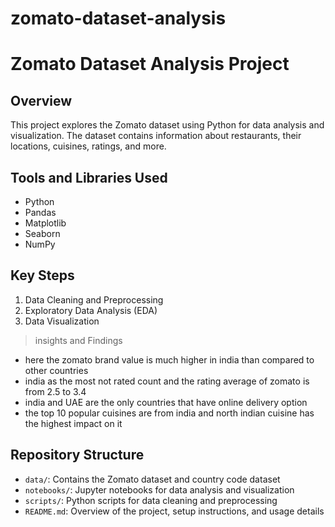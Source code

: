 # zomato-dataset-analysis

# Zomato Dataset Analysis Project

## Overview
This project explores the Zomato dataset using Python for data analysis and visualization. The dataset contains information about restaurants, their locations, cuisines, ratings, and more.

## Tools and Libraries Used
- Python
- Pandas
- Matplotlib
- Seaborn
- NumPy

## Key Steps
1. Data Cleaning and Preprocessing  
2. Exploratory Data Analysis (EDA)
3. Data Visualization

 > insights and Findings
   - here the zomato brand value is much higher in india than compared to other countries
   - india as the most not rated count and the rating average of zomato is from 2.5 to 3.4
   - india and UAE are the only countries that have online delivery option
   - the top 10 popular cuisines are from india and north indian cuisine has the highest impact on it
   
## Repository Structure
- `data/`: Contains the Zomato dataset and country code dataset
- `notebooks/`: Jupyter notebooks for data analysis and visualization
- `scripts/`: Python scripts for data cleaning and preprocessing
- `README.md`: Overview of the project, setup instructions, and usage details


